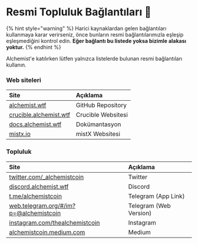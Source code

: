 # Resmi Topluluk Bağlantıları 🔗

{% hint style="warning" %}
Harici kaynaklardan gelen bağlantıları kullanmaya karar verirseniz, önce bunların resmi bağlantılarımızla eşleşip eşleşmediğini kontrol edin. **Eğer bağlantı bu listede yoksa bizimle alakası yoktur.**
{% endhint %}

Alchemist'e katılırken lütfen yalnızca listelerde bulunan resmi bağlantıları kullanın.

### Web siteleri

| Site | Açıklama |
| :--- | :--- |
| [alchemist.wtf](http://alchemist.wtf) | GitHub Repository |
| [crucible.alchemist.wtf](https://crucible.alchemist.wtf/) | Crucible Websitesi |
| [docs.alchemist.wtf](https://docs.alchemist.wtf) | Dokümantasyon |
| [mistx.io](https://mistx.io/) | mistX Websitesi |

### Topluluk

| Site | Açıklama |
| :--- | :--- |
| [twitter.com/\_alchemistcoin](https://twitter.com/_alchemistcoin) | Twitter |
| [discord.alchemist.wtf](http://discord.alchemist.wtf) | Discord |
| [t.me/alchemistcoin](https://t.me/alchemistcoin) | Telegram \(App Link\) |
| [web.telegram.org/\#/im?p=@alchemistcoin](https://web.telegram.org/#/im?p=@alchemistcoin) | Telegram \(Web Version\) |
| [instagram.com/thealchemistcoin](https://www.instagram.com/thealchemistcoin/) | Instagram |
| [alchemistcoin.medium.com](https://alchemistcoin.medium.com/) | Medium |



